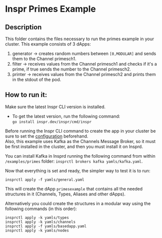 # Inspr Primes Example

## Description

This folder contains the files necessary to run the primes example in your cluster. This example consists of 3 dApps:

1. generator -> creates random numbers between `[0,MODULAR]` and sends them to the Channel primesch1.
2. filter -> receives values from the Channel primesch1 and checks if it's a prime, if true sends the number to the Channel primesch2.
3. printer -> receives values from the Channel primesch2 and prints them in the stdout of the pod.

## How to run it:

Make sure the latest Inspr CLI version is installed.

- To get the latest version, run the following command:  
  `go install inspr.dev/inspr/cmd/inspr`

Before running the Inspr CLI command to create the app in your cluster be sure to set the [configuration](../../docs/readme.md) beforehand.  
Also, this example uses Kafka as the Channels Message Broker, so it must be first installed in the cluster, and then you must install it on Insprd.  

You can install Kafka in Insprd running the following command from within `/examples/primes` folder:
`insprctl brokers kafka yamls/kafka.yaml`.  

Now that everything is set and ready, the simpler way to test it is to run:
```
insprctl apply -f yamls/general.yaml
```
This will create the dApp `primesexample` that contains all the needed structures in it (Channels, Types, Aliases and other dApps).

Alternatively you could create the structures in a modular way using the following commands (in this order):
```
insprctl apply -k yamls/types
insprctl apply -k yamls/channels
insprctl apply -f yamls/basedapp.yaml
insprctl apply -k yamls/nodes
```
